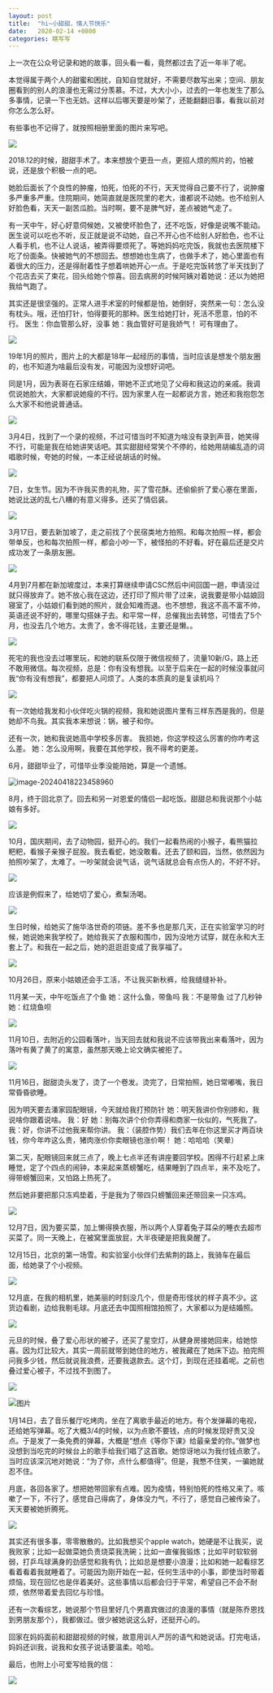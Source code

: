```yaml
---
layout: post
title:  "hi~小甜甜，情人节快乐"
date:   2020-02-14 +0800
categories: 瞎写写
---
```


上一次在公众号记录和她的故事，回头看一看，竟然都过去了近一年半了呢。

本觉得属于两个人的甜蜜和困扰，自知自觉就好，不需要尽数写出来；空间、朋友圈看到的别人的浪漫也无需过分羡慕。不过，大大小小，过去的一年也发生了那么多事情，记录一下也无妨。这样以后哪天要是吵架了，还能翻翻旧事，看我以前对你怎么怎么好。

有些事也不记得了，就按照相册里面的图片来写吧。

![](https://forest-pic.oss-cn-beijing.aliyuncs.com/640.jpeg)

2018.12的时候，甜甜手术了。本来想放个更丑一点，更招人烦的照片的，怕被说，还是放个积极一点的吧。

她脸后面长了个良性的肿瘤，怕死，怕死的不行，天天觉得自己要不行了，说肿瘤多严重多严重。住院期间，她简直就是医院里的老大，谁都说不动她。也不给别人好脸色看，天天一副苦瓜脸。当时啊，要不是脾气好，差点被她气走了。

有一天中午，好心好意伺候她，又被使坏脸色了，还不吃饭，好像是说嘴不能动。医生说可以吃也不听，反正就是说不动她，自己不开心也不给别人好脸色，也不让人看手机，也不让人说话，被弄得要烦死了。等她妈妈吃完饭，我就也去医院楼下吃了份面条。快被她气的不想回去。想想她也生病了，也做手术了，她心里面也有着很大的压力，还是得耐着性子想着哄她开心一点。于是吃完饭转悠了半天找到了个花店去买了束花，回头给她个惊喜。回去病房的时候阿姨对着她说：还以为她把我给气跑了。

其实还是很坚强的。正常人进手术室的时候都是怕，她倒好，突然来一句：怎么没有枕头。哦，还怕打针，怕得要死的那种。医生给她打针，死活不愿意，怕的不行。
医生：你血管那么好，没事
她：我血管好可是我娇气！
可有理由了。

![](https://forest-pic.oss-cn-beijing.aliyuncs.com/image-20240418222524564.png)

19年1月的照片，图片上的大都是18年一起经历的事情，当时应该是想发个朋友圈的，也不知道为啥最后没有发，可能因为没想好词吧。

同是1月，因为表哥在石家庄结婚，带她不正式地见了父母和我这边的亲戚。我调侃说她脸大，大家都说她瘦的不行。因为家里人在一起都说方言，她还和我抱怨怎么大家不和他说普通话。

![](https://forest-pic.oss-cn-beijing.aliyuncs.com/640-20240418222645834.jpeg)

3月4日，找到了一个录的视频，不过可惜当时不知道为啥没有录到声音，她笑得不行，可能是我在给她讲笑话吧。其实甜甜经常笑个不停的，给她用胡编乱造的词唱歌时候，夸她的时候，一本正经说胡话的时候。

![](https://forest-pic.oss-cn-beijing.aliyuncs.com/640-20240418222704770.jpeg)

7日，女生节。因为不许我买贵的礼物，买了雪花酥。还偷偷折了爱心塞在里面，她说比送的乱七八糟的有意义得多。还买了情侣装。

![](https://forest-pic.oss-cn-beijing.aliyuncs.com/640-20240418222713571.jpeg)

3月17日，要去新加坡了，走之前找了个民宿类地方拍照。和每次拍照一样，都会带单反，也和每次拍照一样，都会小吵一下，被怪拍的不好看。好在最后还是交片成功发了一条朋友圈。

![](https://forest-pic.oss-cn-beijing.aliyuncs.com/640-20240418222722196.jpeg)

4月到7月都在新加坡度过，本来打算继续申请CSC然后中间回国一趟，申请没过就只得放弃了。她不放心我在这边，还打印了照片带了过来，说我要是带小姑娘回寝室了，小姑娘们看到她的照片，就会知难而退。也不想想，我这不高不富不帅，英语还说不好的，哪里勾搭妹子去。和平常一样，总催我出去转悠，可惜去了5个月，也没去几个地方。太贵了，舍不得花钱，主要还是懒。。

![](https://forest-pic.oss-cn-beijing.aliyuncs.com/640-20240418222732371.jpeg)

死宅的我也没去过哪里玩，和她的联系仅限于微信视频了，流量10新/G，路上还不敢用微信。每次视频，总是：你有没有想我。以至于后来在一起的时候没事就问我“你有没有想我”，都要把人问烦了。人类的本质真的是复读机吗？

![](https://forest-pic.oss-cn-beijing.aliyuncs.com/640-20240418222742750.jpeg)

有一次她给我发和小伙伴吃火锅的视频，我和她说图片里有三样东西是我的，但是她却不鸟我。其实我本来想说：锅，被子和你。

还有一次，她和我说她高中学校多厉害。
我损她，你这学校这么厉害的你咋考这么差。
她：怎么没用啊，我要在其他学校，我不得考的更差。

6月，甜甜毕业了，可惜毕业季没能陪她，算是一个遗憾。

![image-20240418223458960](https://forest-pic.oss-cn-beijing.aliyuncs.com/image-20240418223458960.png)

8月，终于回北京了。回去和另一对恩爱的情侣一起吃饭。甜甜总和我说那个小姑娘有多好。

![](https://forest-pic.oss-cn-beijing.aliyuncs.com/640-20240418222759769.jpeg)

10月，国庆期间，去了动物园，挺开心的。我们一起看热闹的小猴子，看熊猫拉粑粑，看猴子亲猴子屁股。我去看蛇，她没敢看。还去了颐和园，当然，依然因为拍照吵架了，太难了。一吵架就会说气话，说气话就总会有点伤人的，不好不好。



![](https://forest-pic.oss-cn-beijing.aliyuncs.com/640-20240418222811761.jpeg)

应该是例假来了，给她切了爱心，煮梨汤喝。

![](https://forest-pic.oss-cn-beijing.aliyuncs.com/640-20240418222821902.jpeg)

生日时候，给她买了施华洛世奇的项链。差不多也是那几天，正在实验室学习的时候，她说她来我学校了。她给我买了衣服和围巾，因为没地方试穿，就在永和大王套上了。和我在一起之后，她的逛逛逛变成了我享福了。

![](https://forest-pic.oss-cn-beijing.aliyuncs.com/640-20240418222830649.jpeg)

10月26日，原来小姑娘还会手工活，不让我买新秋裤，给我缝缝补补。

11月某一天，中午吃饭点了个鱼
她：这什么鱼，带鱼吗
我：不是带鱼
过了几秒钟
她：红烧鱼呗

![](https://forest-pic.oss-cn-beijing.aliyuncs.com/640-20240418222840126.jpeg)

11月10日，去附近的公园看落叶，当天回去就和我说不应该带我出来看落叶，因为落叶有黄了黄了的寓意，虽然那天晚上论文确实被拒了。

![](https://forest-pic.oss-cn-beijing.aliyuncs.com/image-20240418223353490.png)

11月16日，甜甜烫头发了，烫了一个卷发。烫完了，日常拍照，她日常嘟嘴，我日常昏昏欲睡。

因为明天要去潘家园配眼镜，今天就给我打预防针
她：明天我讲价你别掺和，我说啥你跟着说啥。
我：好
她：别每次讲个价你弄得和商家一伙似的，气死我了。
我：好，你讲不过他我来帮你讲。
我：（装腔作势）我们去年在你这里买才两百块钱，你今年咋这么贵，猪肉涨价你卖眼镜也涨价啊！
她：哈哈哈（笑晕）

第二天，配眼镜回来就三点了，晚上七点半还有讲座要回学校。困得不行赶紧上床睡觉，定了个四点的闹钟，本来起来蒸螃蟹吃，结果睡到了四点半，来不及吃了。得带螃蟹回来，又怕路上热死了。

然后她非要把那只冻鸡垫着，于是我为了带四只螃蟹回来还带回来一只冻鸡。

![](https://forest-pic.oss-cn-beijing.aliyuncs.com/640-20240418222905366.jpeg)

12月7日，因为要买菜，加上懒得换衣服，所以两个人穿着兔子耳朵的睡衣去超市买菜了。同一天晚上，在被窝里面放屁，大半夜硬是把我臭醒了。

12月15日，北京的第一场雪。和实验室小伙伴们去紫荆的路上，我骑车在最后面，给她录了个小视频。

![](https://forest-pic.oss-cn-beijing.aliyuncs.com/640-20240418222917733.jpeg)

12月底，在我的相机里，她美丽的时刻没几个，但是奇形怪状的样子真不少。这货边看剧，边给我剔毛球。月底还去中国照相馆拍照了，大家都以为是结婚照。

![](https://forest-pic.oss-cn-beijing.aliyuncs.com/640-20240418222927310.jpeg)

元旦的时候，叠了爱心形状的被子，还买了星空灯，从健身房接她回来，给她惊喜。因为灯比较大，其实一周前就带到她住的地方，被我藏在了她床下边。拍完照问我多少钱，然后就说我浪费，还要我退款去。这个灯，到现在还挂着呢。之前也叠过爱心被子，不过找不到图了。

![](https://forest-pic.oss-cn-beijing.aliyuncs.com/image-20240418223227753.png)

![图片](https://mmbiz.qpic.cn/mmbiz_jpg/HtUYqUbSTfqG0z5cdZlNL6iaUs326KQPIfXpTlsabytp1t8kI8JobF2Pt2exz2xCkkfFlCAOZ0nZQ8pic7J75gAQ/640?wx_fmt=jpeg&tp=webp&wxfrom=5&wx_lazy=1&wx_co=1)

1月14日，去了音乐餐厅吃烤肉，坐在了离歌手最近的地方。有个发弹幕的电视，还给她写弹幕。吃了大概3/4的时候，以为点歌不要钱，点的时候发现好贵又没点。于是发了一条免费的弹幕，大概是“想点《等你下课》给最亲爱的你。”做梦也没想到当吃完的时候台上的歌手给我们唱了这首歌。她惊讶地以为我付钱点歌了。当时应该深沉地对她说：“为了你，点什么都值得”。但是，我憋不住笑，一骗她就忍不住。

月底，各回各家了。想把她带回家有点难。因为疫情，特别怕死的性格又来了。咳嗽了一下，不行了，感觉自己得病了，身体没力气，不行了，感觉自己被传染了。天天要被她折腾死。

![](https://forest-pic.oss-cn-beijing.aliyuncs.com/640-20240418222947124.jpeg)

其实还有很多事，零零散散的。比如我想买个apple watch，她硬是不让我买，说我败家；比如一起做菜她负责烧菜我洗碗；比如一直催我锻炼；比如平时软软弱弱，打乒乓球满身的劲感觉和我有仇；比如总是想要小浪漫；比如和她一起看综艺看着看着我就睡着了。可能因为刚开始在一起，任何生活中的小事，即使当时带着烦恼，现在回忆也是伴着美好。这些事情以后都会归于平常，希望自己不会不耐烦，依然带着爱去回忆与珍惜。

还有一次看综艺，她说那个节目里好几个男嘉宾做过的浪漫的事情（就是陈乔恩找到男朋友那个），我都做过。很少被她说这么好，还挺开心的。

回家在妈妈面前和甜甜视频的时候，故意用训人严厉的语气和她说话。打完电话，妈妈还训我，说我和女孩子说话要温柔。哈哈。



最后，也附上小可爱写给我的信：

![](https://forest-pic.oss-cn-beijing.aliyuncs.com/640-20240418222959058.jpeg)